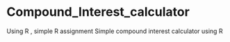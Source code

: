 # Compound_Interest_calculator
Using R , simple R assignment
Simple compound interest calculator using R
